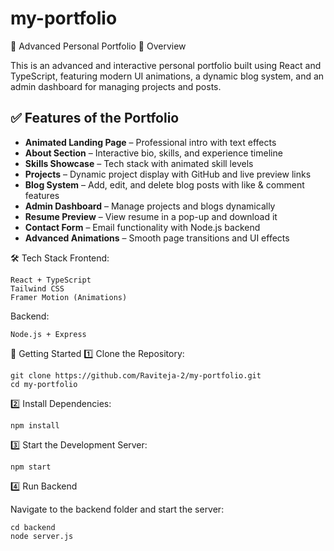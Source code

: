 # my-portfolio
🚀 Advanced Personal Portfolio
📌 Overview

This is an advanced and interactive personal portfolio built using React and TypeScript, featuring modern UI animations, a dynamic blog system, and an admin dashboard for managing projects and posts.
## ✅ Features of the Portfolio

- **Animated Landing Page** – Professional intro with text effects  
- **About Section** – Interactive bio, skills, and experience timeline  
- **Skills Showcase** – Tech stack with animated skill levels  
- **Projects** – Dynamic project display with GitHub and live preview links  
- **Blog System** – Add, edit, and delete blog posts with like & comment features  
- **Admin Dashboard** – Manage projects and blogs dynamically  
- **Resume Preview** – View resume in a pop-up and download it  
- **Contact Form** – Email functionality with Node.js backend  
- **Advanced Animations** – Smooth page transitions and UI effects  

🛠️ Tech Stack
Frontend:

    React + TypeScript
    Tailwind CSS
    Framer Motion (Animations)

Backend:

    Node.js + Express
    
🚀 Getting Started
1️⃣ Clone the Repository:

    git clone https://github.com/Raviteja-2/my-portfolio.git
    cd my-portfolio
2️⃣ Install Dependencies:

	npm install

3️⃣ Start the Development Server:

	npm start

4️⃣ Run Backend

Navigate to the backend folder and start the server:

	cd backend
	node server.js
